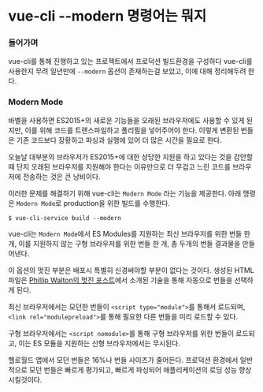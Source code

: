 # vue-cli --modern 명령어는 뭐지

### 들어가며
vue-cli를 통해 진행하고 있는 프로젝트에서 프로덕션 빌드환경을 구성하다 vue-cli를 사용한지 무려 일년만에 `--modern` 옵션이 존재하는걸 보았고, 이에 대해 정리해두려 한다.

### Modern Mode
바벨을 사용하면 ES2015+의 새로운 기능들을 오래된 브라우저에도 사용할 수 있게 된지만, 이를 위해 코드를 트랜스파일하고 폴리필을 넣어주어야 한다. 이렇게 변환된 번들은 기존 코드보다 장황하고 파싱과 실행에 있어 더 많은 시간을 필요로 한다.

오늘날 대부분의 브라우저가 ES2015+에 대한 상당한 지원을 하고 있다는 것을 감안할 때 단지 오래된 브라우저를 지원해야 한다는 이유만으로 더 무겁고 느린 코드를 브라우저에 전송하는 것은 큰 낭비이다.

이러한 문제를 해결하기 위해 vue-cli는 `Modern Mode` 라는 기능을 제공한다.
아래 명령은 `Modern Mode`로 production을 위한 빌드를 수행한다.

```shell
$ vue-cli-service build --modern
```

vue-cli는 `Modern Mode`에서 ES Modules를 지원하는 최신 브라우저를 위한 번들 한 개, 이를 지원하지 않는 구형 브라우저를 위한 번들 한 개, 총 두개의 번들 결과물을 만들어낸다.

이 옵션의 멋진 부분은 배포시 특별히 신경써야할 부분이 없다는 것이다. 생성된 HTML 파일은 [Phillip Walton의 멋진 포스트](https://philipwalton.com/articles/deploying-es2015-code-in-production-today/)에서 소개된 기술을 통해 자동으로 번들을 선택하게 된다.

최신 브라우저에서는 모던한 번들이 `<script type="module">`를 통해서 로드되며, `<link rel="modulepreload">`를 통해 필요한 다른 번들을 미리 로드할 수 있다.

구형 브라우저에서는 `<script nomodule>`를 통해 구형 브라우저를 위한 번들이 로드되고, 이는 ES 모듈을 지원하는 신형 브라우저에서는 무시된다.

헬로월드 앱에서 모던 번들은 16%나 번들 사이즈가 줄어든다. 프로덕션 환경에서 일반적으로 모던 번들은 빠르게 평가되고, 빠르게 파싱되어 애플리케이션의 로딩 성능 향상시킬것이다.
